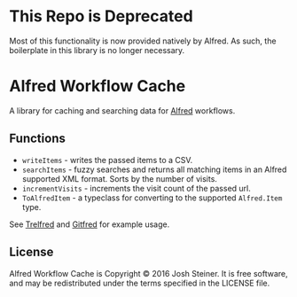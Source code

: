 # This Repo is Deprecated

Most of this functionality is now provided natively by Alfred. As such, the boilerplate in this library is no longer necessary.

# Alfred Workflow Cache

A library for caching and searching data for [Alfred] workflows.

[Alfred]: https://www.alfredapp.com/

## Functions

* `writeItems` - writes the passed items to a CSV.
* `searchItems` - fuzzy searches and returns all matching items in an Alfred
  supported XML format. Sorts by the number of visits.
* `incrementVisits` - increments the visit count of the passed url.
* `ToAlfredItem` - a typeclass for converting to the supported `Alfred.Item`
  type.

See [Trelfred] and [Gitfred] for example usage.

[Trelfred]: https://github.com/jsteiner/trelfred
[Gitfred]: https://github.com/jsteiner/gitfred

## License

Alfred Workflow Cache is Copyright © 2016 Josh Steiner. It is free software, and
may be redistributed under the terms specified in the LICENSE file.
